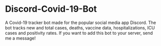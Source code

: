 # Discord-Covid-19-Bot

A Covid-19 tracker bot made for the popular social media app Discord. The bot tracks new and total cases, deaths, vaccine data, hospitalizations, ICU cases and positivity rates. If you want to add this bot to your server, send me a message!
